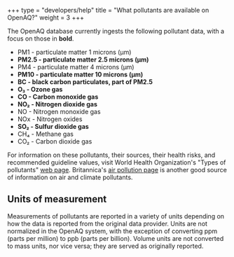 +++
type = "developers/help"
title = "What pollutants are available on OpenAQ?"
weight = 3
+++

The OpenAQ database currently ingests the following pollutant data, with a focus on those in **bold**.

* PM1 - particulate matter 1 microns (μm)
* **PM2.5 - particulate matter 2.5 microns (μm)**
* PM4 - particulate matter 4 microns (μm)
* **PM10 - particulate matter 10 microns (μm)**
* **BC - black carbon particulates, part of PM2.5**
* **O₃ - Ozone gas**
* **CO - Carbon monoxide gas**
* **NO₂ - Nitrogen dioxide gas**
* NO - Nitrogen monoxide gas
* NOx - Nitrogen oxides
* **SO₂ - Sulfur dioxide gas**
* CH₄ - Methane gas
* CO₂ - Carbon dioxide gas  

For information on these pollutants, their sources, their health risks, and recommended guideline values, visit World Health Organization's "Types of pollutants" [web page](https://www.who.int/teams/environment-climate-change-and-health/air-quality-and-health/health-impacts/types-of-pollutants). Britannica's [air pollution page](https://www.britannica.com/science/air-pollution) is another good source of information on air and climate pollutants.

## Units of measurement
Measurements of pollutants are reported in a variety of units depending on how the data is reported from the original data provider. Units are not normalized in the OpenAQ system, with the exception of converting ppm (parts per million) to ppb (parts per billion). Volume units are not converted to mass units, nor vice versa; they are served as originally reported.
